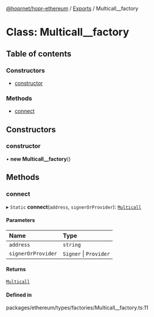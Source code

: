 [@hoprnet/hopr-ethereum](../README.md) / [Exports](../modules.md) / Multicall__factory

# Class: Multicall\_\_factory

## Table of contents

### Constructors

- [constructor](Multicall__factory.md#constructor)

### Methods

- [connect](Multicall__factory.md#connect)

## Constructors

### constructor

• **new Multicall__factory**()

## Methods

### connect

▸ `Static` **connect**(`address`, `signerOrProvider`): [`Multicall`](Multicall.md)

#### Parameters

| Name | Type |
| :------ | :------ |
| `address` | `string` |
| `signerOrProvider` | `Signer` \| `Provider` |

#### Returns

[`Multicall`](Multicall.md)

#### Defined in

packages/ethereum/types/factories/Multicall__factory.ts:11
